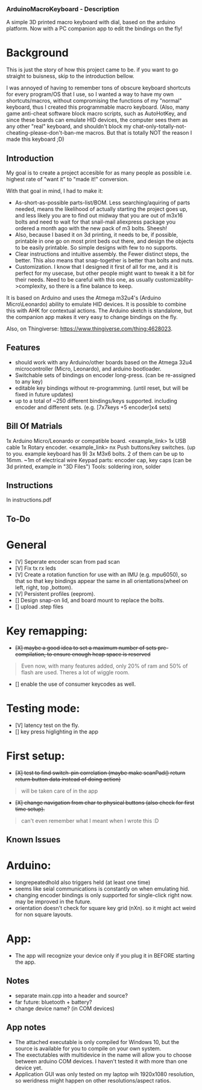 ### ArduinoMacroKeyboard - Description
A simple 3D printed macro keyboard with dial, based on the arduino platform.
Now with a PC companion app to edit the bindings on the fly!

# Background
This is just the story of how this project came to be. if you want to go straight to buisness, skip to the introduction bellow.

I was annoyed of having to remember tons of obscure keyboard shortcuts for every program/OS that I use, so I wanted a way to have my own shortcuts/macros, without compromising the functions of my "normal" keyboard, thus I created this programmable macro keyboard. (Also, many game anti-cheat software block macro scripts, such as AutoHotKey, and since these boards can emulate HID devices, the computer sees them as any other "real" keyboard, and shouldn't block my chat-only-totally-not-cheating-please-don't-ban-me macros. But that is totally NOT the reason I made this keyboard ;D)

## Introduction
My goal is to create a project accesible for as many people as possible i.e. highest rate of "want it" to "made it!" conversion. 

With that goal in mind, I had to make it:
-  As-short-as-possible parts-list/BOM. Less searching/aquiring of parts needed, means the likelihood of actually starting the project goes up, and less likely you are to find out midway that you are out of m3x16 bolts and need to wait for that snail-mail aliexpress package you ordered a month ago with the new pack of m3 bolts. Sheesh!
- Also, because I based it on 3d printing, it needs to be, if possible, printable in one go on most print beds out there, and design the objects to be easily printable. So simple designs with few to no supports.
- Clear instructions and intuitive assembly. the Fewer distinct steps, the better. This also means that snap-together is better than bolts and nuts. 
- Customization. I know that I designed it first of all for me, and it is perfect for my usecase, but other people might want to tweak it a bit for their needs. Need to be careful with this one, as usually customizablity->complexity, so there is a fine balance to keep.

It is based on Arduino and uses the Atmega m32u4's (Arduino Micro\Leonardo) ability to emulate HID devices.
It is possible to combine this with AHK for contextual actions.
The Arduino sketch is standalone, but the companion app makes it very easy to change bindings on the fly.

Also, on Thingiverse:  https://www.thingiverse.com/thing:4628023.

## Features
- should work with any Arduino/other boards based on the Atmega 32u4 microcontroller (Micro, Leonardo), and arduino bootloader.
- Switchable sets of bindings on encoder long-press. (can be re-assigned to any key)
- editable key bindings without re-programming. (until reset, but will be fixed in future updates)
- up to a total of ~250 different bindings/keys supported. including encoder and different sets. (e.g. [7x7keys +5 encoder]x4 sets)

## Bill Of Matrials
1x Arduino Micro/Leonardo or compatible board. <example_link>
1x USB cable
1x Rotary encoder. <example_link>
nx Push buttons/key switches. (up to you. example keyboard has 9)
3x M3x6 bolts. 2 of them can be up to 16mm.
~1m of electrical wire
Keypad parts: encoder cap, key caps (can be 3d printed, example in "3D Files")
Tools: soldering iron, solder

## Instructions
In instructions.pdf

## To-Do

# General
- [V] Seperate encoder scan from pad scan
- [V] Fix tx rx leds
- [V] Create a rotation function for use with an IMU (e.g. mpu6050), so that so that key bindings appear the same in all orientations(wheel on left, right, top ,bottom).
- [V] Persistent profiles (eeprom).
- [] Design snap-on lid, and board mount to replace the bolts.
- [] upload .step files

# Key remapping:
- ~~[X] maybe a good idea to set a maximum number of sets pre-compilation, to ensure enough heap space is reserved~~
> Even now, with many features added, only 20% of ram and 50% of flash are used. Theres a lot of wiggle room.
- [] enable the use of consumer keycodes as well.

# Testing mode:
- [V] latency test on the fly.
- []  key press higlighting in the app

# First setup:
- ~~[X] test to find switch-pin correlation (maybe make scanPad() return return button data instead of doing action)~~
> will be taken care of in the app
- ~~[X] change navigation from char to physical buttons (also check for first time setup).~~
> can't even remember what I meant when I wrote this :D

## Known Issues

# Arduino:
- longrepeatedhold also triggers held (at least one time)
- seems like seial communications is constantly on when emulating hid.
- changing encoder bindings is only supported for single-click right now. may be improved in the future.
- orientation doesn't check for square key grid (nXn). so it might act weird for non square layouts.

# App:
- The app will recognize your device only if you plug it in BEFORE starting the app.

## Notes
- separate main.cpp into a header and source?
- far future: bluetooth + battery?
- change device name? (in COM devices)

## App notes
- The attached executable is only compiled for Windows 10, but the source is available for you to compile on your own system. 
- The exectutables with multidevice in the name will allow you to choose between arduino COM devices. I haven't tested it with more than one device yet.
- Application GUI was only tested on my laptop wih 1920x1080 resolution, so weridness might happen on other resolutions/aspect ratios.
